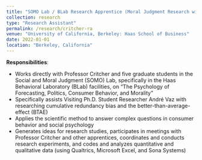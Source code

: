 ```yaml
---
title: "SOMO Lab / BLab Research Apprentice (Moral Judgment Research with Co-Director Clayton R. Critcher) (January 2022 - Present)"
collection: research
type: "Research Assistant"
permalink: /research/critcher-ra
venue: "University of California, Berkeley: Haas School of Business"
date: 2022-01-01
location: "Berkeley, California"
---
```


__Responsibilities__:
- Works directly with Professor Critcher and five graduate students in the Social and Moral Judgment (SOMO) Lab, specifically in the Haas Behavioral Laboratory (BLab) facilities, on “The Psychology of Forecasting, Politics, Consumer Behavior, and Morality”
- Specifically assists Visiting Ph.D. Student Researcher André Vaz with researching cumulative redundancy bias and the better-than-average-effect (BTAE)
- Applies the scientific method to answer complex questions in consumer behavior and social psychology
- Generates ideas for research studies, participates in meetings with Professor Critcher and other apprentices, coordinates and conducts research experiments, and codes and analyzes quantitative and qualitative data (using Qualtrics, Microsoft Excel, and Sona Systems)
